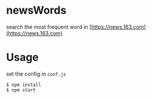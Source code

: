 # newsWords

search the most frequent word in [https://news.163.com](https://news.163.com)


# Usage

set the config in `conf.js`

``` shell
$ npm install
$ npm start
```